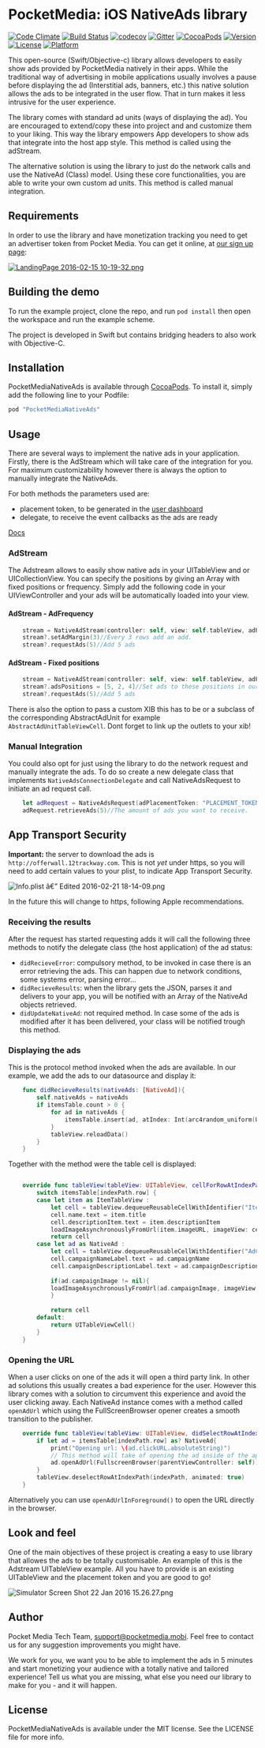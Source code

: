 # PocketMedia: iOS NativeAds library
[![Code Climate](https://codeclimate.com/github/Pocketbrain/nativeadslib-ios/badges/gpa.svg)](https://codeclimate.com/github/Pocketbrain/nativeadslib-ios)
[![Build Status](https://travis-ci.org/Pocketbrain/nativeadslib-ios.svg?branch=feature%2Fnew-structure-tests)](https://travis-ci.org/Pocketbrain/nativeadslib-ios)
[![codecov](https://codecov.io/gh/Pocketbrain/nativeadslib-ios/branch/feature%2Fnew-structure-tests/graph/badge.svg)](https://codecov.io/gh/Pocketbrain/nativeadslib-ios)
[![Gitter](https://badges.gitter.im/join_chat.svg)](https://gitter.im/Pocketbrain)
[![CocoaPods](https://img.shields.io/cocoapods/at/PocketMediaNativeAds.svg?maxAge=2592000&style=flat)](http://cocoapods.org/pods/PocketMediaNativeAds)
[![Version](https://img.shields.io/cocoapods/v/PocketMediaNativeAds.svg?maxAge=2592000&style=flat)](http://cocoapods.org/pods/PocketMediaNativeAds)
[![License](https://img.shields.io/cocoapods/l/PocketMediaNativeAds.svg?maxAge=2592000&style=flat)](http://cocoapods.org/pods/PocketMediaNativeAds)
[![Platform](https://img.shields.io/cocoapods/p/PocketMediaNativeAds.svg?maxAge=2592000&style=flat)](http://cocoapods.org/pods/PocketMediaNativeAds)

This open-source (Swift/Objective-c) library allows developers to easily show ads provided by PocketMedia natively in their apps. While the traditional way of advertising in mobile applications usually involves a pause before displaying the ad (Interstitial ads, banners, etc.) this native solution allows the ads to be integrated in the user flow. That in turn makes it less intrusive for the user experience.

The library comes with standard ad units (ways of displaying the ad). You are encouraged to extend/copy these into project and and customize them to your liking. This way the library empowers App developers to show ads that integrate into the host app style. This method is called using the adStream.

The alternative solution is using the library to just do the network calls and use the NativeAd (Class) model. Using these core functionalities, you are able to write your own custom ad units. This method is called manual integration.

## Requirements

In order to use the library and have monetization tracking you need to get an advertiser token from Pocket Media. You can get it online, at [our sign up page](http://nativeads.pocketmedia.mobi/signup.html):

[![LandingPage 2016-02-15 10-19-32.png](https://bitbucket.org/repo/46g5gL/images/3248517185-LandingPage%202016-02-15%2010-19-32.png)](http://nativeads.pocketmedia.mobi/signup.html)

## Building the demo

To run the example project, clone the repo, and run `pod install` then open the workspace and run the example scheme.

The project is developed in Swift but contains bridging headers to also work with Objective-C.

## Installation

PocketMediaNativeAds is available through [CocoaPods](http://cocoapods.org). To install
it, simply add the following line to your Podfile:

```ruby
pod "PocketMediaNativeAds"
```

## Usage
There are several ways to implement the native ads in your application. Firstly, there is the AdStream which will take care of the integration for you. For maximum customizability however there is always the option to manually integrate the NativeAds.

For both methods the parameters used are:

- placement token, to be generated in the [user dashboard](http://third-party.pmgbrain.com/)
- delegate, to receive the event callbacks as the ads are ready

[Docs](https://htmlpreview.github.io/?https://github.com/Pocketbrain/nativeadslib-ios/feature/new-structure-tests/docs/index.html)

### AdStream
The Adstream allows to easily show native ads in your UITableView and or UICollectionView.
You can specify the positions by giving an Array with fixed positions or frequency. Simply add the following code in your UIViewController and your ads will be automatically loaded into your view.

#### AdStream - AdFrequency
```swift
    stream = NativeAdStream(controller: self, view: self.tableView, adPlacementToken: "894d2357e086434a383a1c29868a0432958a3165") /* replace with your own token!! */
    stream?.setAdMargin(3)//Every 3 rows add an add.
    stream?.requestAds(5)//Add 5 ads
```

#### AdStream - Fixed positions
```swift
    stream = NativeAdStream(controller: self, view: self.tableView, adPlacementToken: "894d2357e086434a383a1c29868a0432958a3165") /* replace with your own token!! */
    stream?.adsPositions = [5, 2, 4]//Set ads to these positions in our tableView
    stream?.requestAds(5)//Add 5 ads
```

There is also the option to pass a custom XIB this has to be or a subclass of the corresponding  AbstractAdUnit for example ```AbstractAdUnitTableViewCell```. 
Dont forget to link up the outlets to your xib!

### Manual Integration
You could also opt for just using the library to do the network request and manually integrate the ads. To do so create a new delegate class that implements ```NativeAdsConnectionDelegate``` and call NativeAdsRequest to initiate an ad request call.

```swift
    let adRequest = NativeAdsRequest(adPlacementToken: "PLACEMENT_TOKEN", delegate: self) /* replace with your own token!! */
    adRequest.retrieveAds(5)//The amount of ads you want to receive.
```

## App Transport Security

**Important:** the server to download the ads is ```http://offerwall.12trackway.com```. This is not *yet* under https, so you will need to add certain values to your plist, to indicate App Transport Security. 

![Info.plist â€” Edited 2016-02-21 18-14-09.png](https://bitbucket.org/repo/46g5gL/images/2846838342-Info.plist%20%E2%80%94%20Edited%202016-02-21%2018-14-09.png)

In the future this will change to https, following Apple recommendations.

### Receiving the results
After the request has started requesting adds it will call the following three methods to notify the delegate class (the host application) of the ad status: 

- ```didRecieveError```: compulsory method, to be invoked in case there is an error retrieving the ads. This can happen due to network conditions, some systems error, parsing error...
- ```didRecieveResults```: when the library gets the JSON, parses it and delivers to your app, you will be notified with an Array of the NativeAd objects retrieved.
- ```didUpdateNativeAd```: not required method. In case some of the ads is modified after it has been delivered, your class will be notified trough this method.

### Displaying the ads
This is the protocol method invoked when the ads are available. In our example, we add the ads to our datasource and display it:
```swift
    func didRecieveResults(nativeAds: [NativeAd]){
        self.nativeAds = nativeAds
        if itemsTable.count > 0 {
            for ad in nativeAds {
                itemsTable.insert(ad, atIndex: Int(arc4random_uniform(UInt32(itemsTable.count))))
            }
            tableView.reloadData()
        }
    }
```

Together with the method were the table cell is displayed:
```swift

    override func tableView(tableView: UITableView, cellForRowAtIndexPath indexPath: NSIndexPath) -> UITableViewCell {
        switch itemsTable[indexPath.row] {
        case let item as ItemTableView :
            let cell = tableView.dequeueReusableCellWithIdentifier("ItemCell", forIndexPath:indexPath) as! ItemCell
            cell.name.text = item.title
            cell.descriptionItem.text = item.descriptionItem
            loadImageAsynchronouslyFromUrl(item.imageURL, imageView: cell.artworkImageView)
            return cell
        case let ad as NativeAd :
            let cell = tableView.dequeueReusableCellWithIdentifier("AdCell", forIndexPath:indexPath) as! AdCell
            cell.campaignNameLabel.text = ad.campaignName
            cell.campaignDescriptionLabel.text = ad.campaignDescription
            
            if(ad.campaignImage != nil){
            loadImageAsynchronouslyFromUrl(ad.campaignImage, imageView: cell.campaignImageView)
            }
            
            return cell
        default:
            return UITableViewCell()
        }
    }
```

### Opening the URL
When a user clicks on one of the ads it will open a third party link. In other ad solutions this usually creates a bad experience for the user. However this library comes with a solution to circumvent this experience and avoid the user clicking away. Each NativeAd instance comes with a method called ```openAdUrl``` which using the FullScreenBrowser opener creates a smooth transition to the publisher.

```swift
    override func tableView(tableView: UITableView, didSelectRowAtIndexPath indexPath: NSIndexPath) {
        if let ad = itemsTable[indexPath.row] as? NativeAd{
            print("Opening url: \(ad.clickURL.absoluteString)")
            // This method will take of opening the ad inside of the app, until we have an iTunes url
            ad.openAdUrl(FullscreenBrowser(parentViewController: self))
        }
        tableView.deselectRowAtIndexPath(indexPath, animated: true)
    }
```

Alternatively you can use ```openAdUrlInForeground()``` to open the URL directly in the browser.

## Look and feel

One of the main objectives of these project is creating a easy to use library that allowes the ads to be totally customisable. An example of this is the Adstream UITableView example. All you have to provide is an existing UITableView and the placement token and you are good to go!

![Simulator Screen Shot 22 Jan 2016 15.26.27.png](https://bitbucket.org/repo/46g5gL/images/3807516826-Simulator%20Screen%20Shot%2022%20Jan%202016%2015.26.27.png)

## Author

Pocket Media Tech Team, [support@pocketmedia.mobi](mailto:support@pocketmedia.mobi). Feel free to contact us for any suggestion improvements you might have. 

We work for you, we want you to be able to implement the ads in 5 minutes and start monetizing your audience with a totally native and tailored experience! Tell us what you are missing, what else you need our library to make for you - and it will happen.

## License

PocketMediaNativeAds is available under the MIT license. See the LICENSE file for more info.
